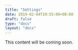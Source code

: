 ```yaml
---
title: "Settings"
date: 2019-02-04T19:55:09+08:00
draft: false
type: "docs"
layout: "docs"
---
```


This content will be coming soon.